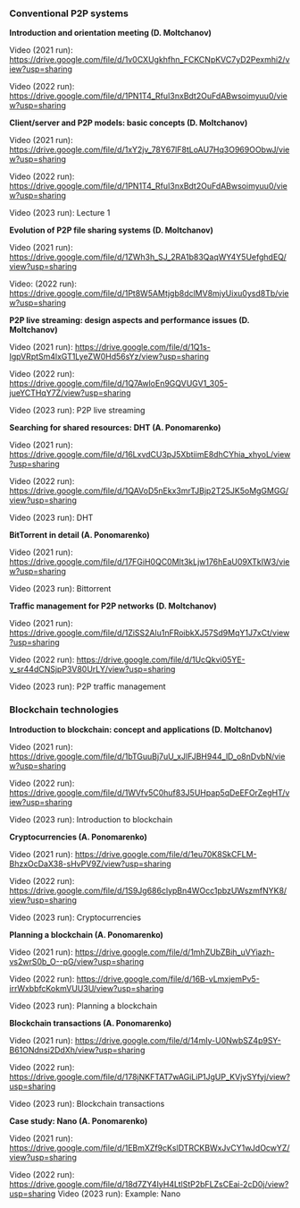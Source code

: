 ### Conventional P2P systems

**Introduction and orientation meeting (D. Moltchanov)**  

Video (2021 run): https://drive.google.com/file/d/1v0CXUgkhfhn_FCKCNpKVC7yD2Pexmhi2/view?usp=sharing

Video (2022 run): https://drive.google.com/file/d/1PN1T4_RfuI3nxBdt2OuFdABwsoimyuu0/view?usp=sharing

**Client/server and P2P models: basic concepts (D. Moltchanov)**  

Video (2021 run): https://drive.google.com/file/d/1xY2jv_78Y67lF8tLoAU7Hq3O969OObwJ/view?usp=sharing

Video (2022 run): https://drive.google.com/file/d/1PN1T4_RfuI3nxBdt2OuFdABwsoimyuu0/view?usp=sharing

Video (2023 run): Lecture 1

**Evolution of P2P file sharing systems (D. Moltchanov)**

Video (2021 run): https://drive.google.com/file/d/1ZWh3h_SJ_2RA1b83QaqWY4Y5UefghdEQ/view?usp=sharing

Video: (2022 run): https://drive.google.com/file/d/1Pt8W5AMtjgb8dclMV8mjyUixu0ysd8Tb/view?usp=sharing

**P2P live streaming: design aspects and performance issues (D. Moltchanov)**

Video (2021 run): https://drive.google.com/file/d/1Q1s-IgpVRptSm4lxGT1LyeZW0Hd56sYz/view?usp=sharing

Video (2022 run): https://drive.google.com/file/d/1Q7AwloEn9GQVUGV1_305-jueYCTHqY7Z/view?usp=sharing

Video (2023 run): P2P live streaming


**Searching for shared resources: DHT (A. Ponomarenko)**

Video (2021 run): https://drive.google.com/file/d/16LxvdCU3pJ5XbtiimE8dhCYhia_xhyoL/view?usp=sharing

Video (2022 run): https://drive.google.com/file/d/1QAVoD5nEkx3mrTJBjp2T25JK5oMgGMGG/view?usp=sharing

Video (2023 run): DHT


**BitTorrent in detail (A. Ponomarenko)**

Video (2021 run): https://drive.google.com/file/d/17FGiH0QC0MIt3kLjw176hEaU09XTkIW3/view?usp=sharing

Video (2023 run): Bittorrent


**Traffic management for P2P networks (D. Moltchanov)**

Video (2021 run): https://drive.google.com/file/d/1ZiSS2Alu1nFRoibkXJ57Sd9MqY1J7xCt/view?usp=sharing

Video (2022 run): https://drive.google.com/file/d/1UcQkvi05YE-v_sr44dCNSjpP3V80UrLY/view?usp=sharing

Video (2023 run): P2P traffic management
 


### Blockchain technologies


**Introduction to blockchain: concept and applications (D. Moltchanov)**

Video (2021 run): https://drive.google.com/file/d/1bTGuuBj7uU_xJlFJBH944_lD_o8nDvbN/view?usp=sharing

Video (2022 run): https://drive.google.com/file/d/1WVfv5C0huf83J5UHpap5qDeEFOrZegHT/view?usp=sharing

Video (2023 run): Introduction to blockchain

**Cryptocurrencies (A. Ponomarenko)**

Video (2021 run): https://drive.google.com/file/d/1eu70K8SkCFLM-BhzxOcDaX38-sHvPV9Z/view?usp=sharing

Video (2022 run): https://drive.google.com/file/d/1S9Jg686clypBn4WOcc1pbzUWszmfNYK8/view?usp=sharing

Video (2023 run): Cryptocurrencies


**Planning a blockchain (A. Ponomarenko)**

Video (2021 run): https://drive.google.com/file/d/1mhZUbZBih_uVYiazh-vs2wrS0b_O--pG/view?usp=sharing

Video (2022 run): https://drive.google.com/file/d/16B-vLmxjemPv5-irrWxbbfcKokmVUU3U/view?usp=sharing

Video (2023 run): Planning a blockchain


**Blockchain transactions (A. Ponomarenko)**

Video (2021 run): https://drive.google.com/file/d/14mIy-U0NwbSZ4p9SY-B61ONdnsi2DdXh/view?usp=sharing

Video (2022 run): https://drive.google.com/file/d/178jNKFTAT7wAGiLiP1JgUP_KVjvSYfyj/view?usp=sharing

Video (2023 run): Blockchain transactions


**Case study: Nano (A. Ponomarenko)**

Video (2021 run): https://drive.google.com/file/d/1EBmXZf9cKslDTRCKBWxJvCY1wJdOcwYZ/view?usp=sharing

Video (2022 run): https://drive.google.com/file/d/18d7ZY4IyH4LtlStP2bFLZsCEai-2cD0j/view?usp=sharing
Video (2023 run): Example: Nano
 
